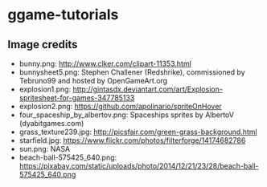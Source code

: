 # ggame-tutorials

## Image credits
* bunny.png: http://www.clker.com/clipart-11353.html
* bunnysheet5.png: Stephen Challener (Redshrike), commissioned by Tebruno99 and hosted by OpenGameArt.org
* explosion1.png: http://gintasdx.deviantart.com/art/Explosion-spritesheet-for-games-347785133
* explosion2.png: https://github.com/apolinario/spriteOnHover
* four_spaceship_by_albertov.png: Spaceships sprites by AlbertoV (dyabitgames.com)
* grass_texture239.jpg: http://picsfair.com/green-grass-background.html
* starfield.jpg: https://www.flickr.com/photos/filterforge/14174682786
* sun.png: NASA
* beach-ball-575425_640.png: https://pixabay.com/static/uploads/photo/2014/12/21/23/28/beach-ball-575425_640.png
